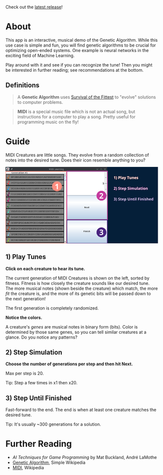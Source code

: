Check out the [latest release](https://github.com/broadfootmi/midi-learning/releases/latest)!

# About

This app is an interactive, musical demo of the Genetic Algorithm. While this use case is simple and fun, you will find genetic algorithms to be crucial for optimizing open-ended systems. One example is neural networks in the exciting field of Machine Learning. 

Play around with it and see if you can recognize the tune! Then you might be interested in further reading; see recommendations at the bottom. 

## Definitions

> A **Genetic Algorithm** uses [Survival of the Fittest](https://simple.wikipedia.org/wiki/Natural_selection) to "evolve" solutions to computer problems.

> **MIDI** is a special music file which is not an actual song, but instructions for a computer to play a song. Pretty useful for programming music on the fly!

# Guide

MIDI Creatures are little songs. They evolve from a random collection of notes into the desired tune. Does their icon resemble anything to you?

![screenshot](/docs/app_guide.png)

## 1) Play Tunes

**Click on each creature to hear its tune.**

The current generation of MIDI Creatures is shown on the left, sorted by fitness. Fitness is how closely the creature sounds like our desired tune. The more musical notes (shown beside the creature) which match, the more *fit* the creature is, and the more of its genetic bits will be passed down to the next generation!

The first generation is completely randomized. 

**Notice the colors.**

A creature's *genes* are musical notes in binary form (bits). Color is determined by those same genes, so you can tell similar creatures at a glance. Do you notice any patterns?

## 2) Step Simulation

**Choose the number of generations per step and then hit Next.**

Max per step is 20. 

Tip: Step a few times in x1 then x20.

## 3) Step Until Finished

Fast-forward to the end. The end is when at least one creature matches the desired tune.

Tip: It's usually ~300 generations for a solution.

# Further Reading
* *AI Techniques for Game Programming* by Mat Buckland, André LaMothe
* [Genetic Algorithm](https://simple.wikipedia.org/wiki/Genetic_algorithm), Simple Wikipedia
* [MIDI](https://en.wikipedia.org/wiki/MIDI#Use_with_computers), Wikipedia
